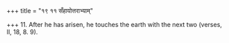 +++
title = "१९ ११ सँहायोत्तराभ्याम्"

+++
11. After he has arisen, he touches the earth with the next two (verses, II, 18, 8. 9).
